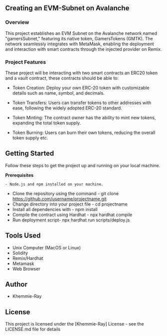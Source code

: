 ## Creating an EVM-Subnet on Avalanche

### Overview 

This project establishes an EVM Subnet on the Avalanche network named "gamersSubnet," featuring its native token, GamersTokens (GMTK). The network seamlessly integrates with MetaMask, enabling the deployment and interaction with smart contracts through the injected provider on Remix.

### Project Features

These project will be interacting with two smart contracts an ERC20 token and a vault contract, these contracts should be able to:

- Token Creation: Deploy your own ERC-20 token with customizable details such as name, symbol, and decimals.

- Token Transfers: Users can transfer tokens to other addresses with ease, following the widely adopted ERC-20 standard.

- Token Minting: The contract owner has the ability to mint new tokens, expanding the total token supply.

- Token Burning: Users can burn their own tokens, reducing the overall token supply etc.

## Getting Started

Follow these steps to get the project up and running on your local machine.

**Prerequisites**

    - Node.js and npm installed on your machine.

- Clone the repository using the command - git clone https://github.com/username/projectname.git
- Change directory into your project file - cd projectname
- Install all dependencies with - npm install
- Compile the contract using Hardhat - npx hardhat compile 
- Run deployment script- npx hardhat run scripts/deploy.js 

## Tools Used

- Unix Computer (MacOS or Linux)
- Solidity
- Remix/Hardhat
- Metamask
- Web Browser

## Author

- Khemmie-Ray


## License

This project is licensed under the [Khemmie-Ray] License - see the LICENSE.md file for details